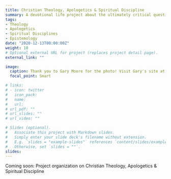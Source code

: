 ```yaml
---
title: Christian Theology, Apologetics & Spiritual Discipline
summary: A devotional life project about the ultimately critical questions we all must face
tags:
- Theology
- Apologetics
- Spiritual Disciplines
- Epistemology
date: "2020-12-13T00:00:00Z"
weight: 10
# Optional external URL for project (replaces project detail page).
external_link: ""

image:
  caption: Thank you to Gary Moore for the photo! Visit Gary's site at [**My Evensong.com**](https://www.myevensong.com/)
  focal_point: Smart

# links:
# - icon: twitter
#   icon_pack: 
#   name: 
#   url: 
# url_pdf: ""
# url_slides: ""
# url_video: ""

# Slides (optional).
#   Associate this project with Markdown slides.
#   Simply enter your slide deck's filename without extension.
#   E.g. `slides = "example-slides"` references `content/slides/example-slides.md`.
#   Otherwise, set `slides = ""`.
slides: 
---
```


Coming soon: Project organization on Christian Theology, Apologetics & Spiritual Discipline

